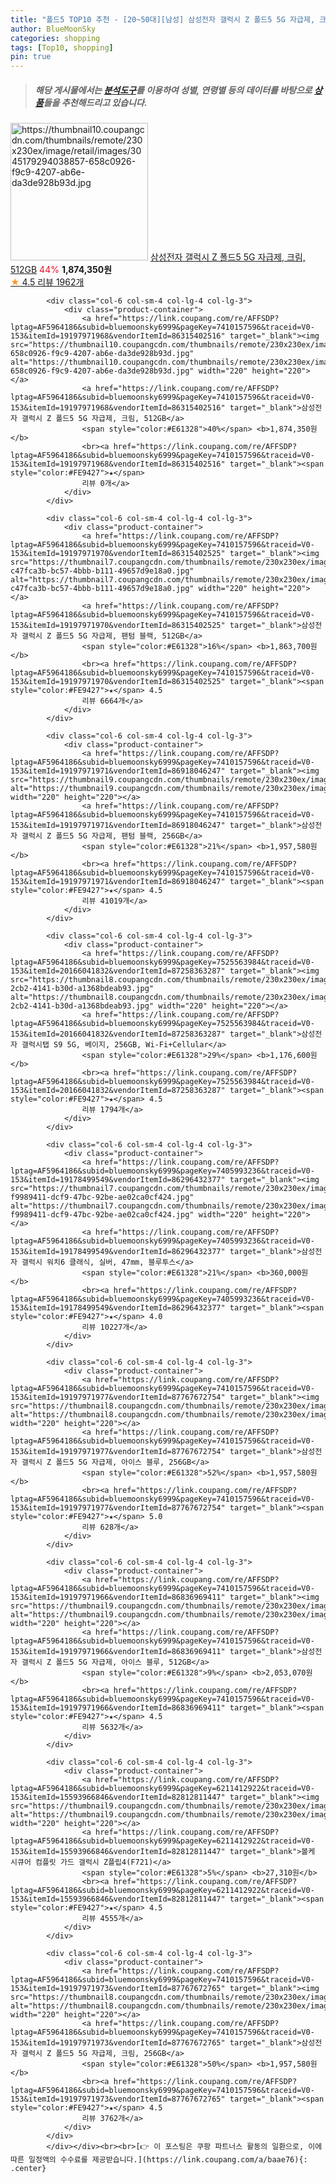 ```yaml
---
title: "폴드5 TOP10 추천 - [20~50대][남성] 삼성전자 갤럭시 Z 폴드5 5G 자급제, 크림, 512GB"
author: BlueMoonSky
categories: shopping
tags: [Top10, shopping]
pin: true
---
```


> ##### 해당 게시물에서는 [**분석도구**](https://itemscout.io/)를 이용하여 **성별**, **연령별** 등의 데이터를 바탕으로 [**상품**](https://link.coupang.com/a/baae76)들을 추천해드리고 있습니다.
<div class="container"><div class="row">
            <div class="col-6 col-sm-4 col-lg-4 col-lg-3">
                <div class="product-container">
                    <a href="https://link.coupang.com/re/AFFSDP?lptag=AF5964186&subid=bluemoonsky6999&pageKey=7410157596&traceid=V0-153&itemId=19197971968&vendorItemId=86315402516" target="_blank"><img src="https://thumbnail10.coupangcdn.com/thumbnails/remote/230x230ex/image/retail/images/3045179294038857-658c0926-f9c9-4207-ab6e-da3de928b93d.jpg" alt="https://thumbnail10.coupangcdn.com/thumbnails/remote/230x230ex/image/retail/images/3045179294038857-658c0926-f9c9-4207-ab6e-da3de928b93d.jpg" width="220" height="220"></a>
                    <a href="https://link.coupang.com/re/AFFSDP?lptag=AF5964186&subid=bluemoonsky6999&pageKey=7410157596&traceid=V0-153&itemId=19197971968&vendorItemId=86315402516" target="_blank">삼성전자 갤럭시 Z 폴드5 5G 자급제, 크림, 512GB</a>
                    <span style="color:#E61328">44%</span> <b>1,874,350원</b>
                    <br><a href="https://link.coupang.com/re/AFFSDP?lptag=AF5964186&subid=bluemoonsky6999&pageKey=7410157596&traceid=V0-153&itemId=19197971968&vendorItemId=86315402516" target="_blank"><span style="color:#FE9427">★</span> 4.5
                    리뷰 1962개</a>
                </div>
            </div>
            
            <div class="col-6 col-sm-4 col-lg-4 col-lg-3">
                <div class="product-container">
                    <a href="https://link.coupang.com/re/AFFSDP?lptag=AF5964186&subid=bluemoonsky6999&pageKey=7410157596&traceid=V0-153&itemId=19197971968&vendorItemId=86315402516" target="_blank"><img src="https://thumbnail10.coupangcdn.com/thumbnails/remote/230x230ex/image/retail/images/3045179294038857-658c0926-f9c9-4207-ab6e-da3de928b93d.jpg" alt="https://thumbnail10.coupangcdn.com/thumbnails/remote/230x230ex/image/retail/images/3045179294038857-658c0926-f9c9-4207-ab6e-da3de928b93d.jpg" width="220" height="220"></a>
                    <a href="https://link.coupang.com/re/AFFSDP?lptag=AF5964186&subid=bluemoonsky6999&pageKey=7410157596&traceid=V0-153&itemId=19197971968&vendorItemId=86315402516" target="_blank">삼성전자 갤럭시 Z 폴드5 5G 자급제, 크림, 512GB</a>
                    <span style="color:#E61328">40%</span> <b>1,874,350원</b>
                    <br><a href="https://link.coupang.com/re/AFFSDP?lptag=AF5964186&subid=bluemoonsky6999&pageKey=7410157596&traceid=V0-153&itemId=19197971968&vendorItemId=86315402516" target="_blank"><span style="color:#FE9427">★</span> 
                    리뷰 0개</a>
                </div>
            </div>
            
            <div class="col-6 col-sm-4 col-lg-4 col-lg-3">
                <div class="product-container">
                    <a href="https://link.coupang.com/re/AFFSDP?lptag=AF5964186&subid=bluemoonsky6999&pageKey=7410157596&traceid=V0-153&itemId=19197971970&vendorItemId=86315402525" target="_blank"><img src="https://thumbnail7.coupangcdn.com/thumbnails/remote/230x230ex/image/retail/images/7035859649379167-c47fca3b-bc57-4bbb-b111-49657d9e18a0.jpg" alt="https://thumbnail7.coupangcdn.com/thumbnails/remote/230x230ex/image/retail/images/7035859649379167-c47fca3b-bc57-4bbb-b111-49657d9e18a0.jpg" width="220" height="220"></a>
                    <a href="https://link.coupang.com/re/AFFSDP?lptag=AF5964186&subid=bluemoonsky6999&pageKey=7410157596&traceid=V0-153&itemId=19197971970&vendorItemId=86315402525" target="_blank">삼성전자 갤럭시 Z 폴드5 5G 자급제, 팬텀 블랙, 512GB</a>
                    <span style="color:#E61328">16%</span> <b>1,863,700원</b>
                    <br><a href="https://link.coupang.com/re/AFFSDP?lptag=AF5964186&subid=bluemoonsky6999&pageKey=7410157596&traceid=V0-153&itemId=19197971970&vendorItemId=86315402525" target="_blank"><span style="color:#FE9427">★</span> 4.5
                    리뷰 6664개</a>
                </div>
            </div>
            
            <div class="col-6 col-sm-4 col-lg-4 col-lg-3">
                <div class="product-container">
                    <a href="https://link.coupang.com/re/AFFSDP?lptag=AF5964186&subid=bluemoonsky6999&pageKey=7410157596&traceid=V0-153&itemId=19197971971&vendorItemId=86918046247" target="_blank"><img src="https://thumbnail9.coupangcdn.com/thumbnails/remote/230x230ex/image/vendor_inventory/b273/34b20b2ba7627ac1e4cf70e42e7ede5cb5e67aeaabc0e314f93e4ae45e84.jpg" alt="https://thumbnail9.coupangcdn.com/thumbnails/remote/230x230ex/image/vendor_inventory/b273/34b20b2ba7627ac1e4cf70e42e7ede5cb5e67aeaabc0e314f93e4ae45e84.jpg" width="220" height="220"></a>
                    <a href="https://link.coupang.com/re/AFFSDP?lptag=AF5964186&subid=bluemoonsky6999&pageKey=7410157596&traceid=V0-153&itemId=19197971971&vendorItemId=86918046247" target="_blank">삼성전자 갤럭시 Z 폴드5 5G 자급제, 팬텀 블랙, 256GB</a>
                    <span style="color:#E61328">21%</span> <b>1,957,580원</b>
                    <br><a href="https://link.coupang.com/re/AFFSDP?lptag=AF5964186&subid=bluemoonsky6999&pageKey=7410157596&traceid=V0-153&itemId=19197971971&vendorItemId=86918046247" target="_blank"><span style="color:#FE9427">★</span> 4.5
                    리뷰 41019개</a>
                </div>
            </div>
            
            <div class="col-6 col-sm-4 col-lg-4 col-lg-3">
                <div class="product-container">
                    <a href="https://link.coupang.com/re/AFFSDP?lptag=AF5964186&subid=bluemoonsky6999&pageKey=7525563984&traceid=V0-153&itemId=20166041832&vendorItemId=87258363287" target="_blank"><img src="https://thumbnail8.coupangcdn.com/thumbnails/remote/230x230ex/image/retail/images/2023/09/21/14/3/ad2a4062-2cb2-4141-b30d-a1368bdeab93.jpg" alt="https://thumbnail8.coupangcdn.com/thumbnails/remote/230x230ex/image/retail/images/2023/09/21/14/3/ad2a4062-2cb2-4141-b30d-a1368bdeab93.jpg" width="220" height="220"></a>
                    <a href="https://link.coupang.com/re/AFFSDP?lptag=AF5964186&subid=bluemoonsky6999&pageKey=7525563984&traceid=V0-153&itemId=20166041832&vendorItemId=87258363287" target="_blank">삼성전자 갤럭시탭 S9 5G, 베이지, 256GB, Wi-Fi+Cellular</a>
                    <span style="color:#E61328">29%</span> <b>1,176,600원</b>
                    <br><a href="https://link.coupang.com/re/AFFSDP?lptag=AF5964186&subid=bluemoonsky6999&pageKey=7525563984&traceid=V0-153&itemId=20166041832&vendorItemId=87258363287" target="_blank"><span style="color:#FE9427">★</span> 4.5
                    리뷰 1794개</a>
                </div>
            </div>
            
            <div class="col-6 col-sm-4 col-lg-4 col-lg-3">
                <div class="product-container">
                    <a href="https://link.coupang.com/re/AFFSDP?lptag=AF5964186&subid=bluemoonsky6999&pageKey=7405993236&traceid=V0-153&itemId=19178499549&vendorItemId=86296432377" target="_blank"><img src="https://thumbnail7.coupangcdn.com/thumbnails/remote/230x230ex/image/retail/images/5896127511385871-f9989411-dcf9-47bc-92be-ae02ca0cf424.jpg" alt="https://thumbnail7.coupangcdn.com/thumbnails/remote/230x230ex/image/retail/images/5896127511385871-f9989411-dcf9-47bc-92be-ae02ca0cf424.jpg" width="220" height="220"></a>
                    <a href="https://link.coupang.com/re/AFFSDP?lptag=AF5964186&subid=bluemoonsky6999&pageKey=7405993236&traceid=V0-153&itemId=19178499549&vendorItemId=86296432377" target="_blank">삼성전자 갤럭시 워치6 클래식, 실버, 47mm, 블루투스</a>
                    <span style="color:#E61328">21%</span> <b>360,000원</b>
                    <br><a href="https://link.coupang.com/re/AFFSDP?lptag=AF5964186&subid=bluemoonsky6999&pageKey=7405993236&traceid=V0-153&itemId=19178499549&vendorItemId=86296432377" target="_blank"><span style="color:#FE9427">★</span> 4.0
                    리뷰 10227개</a>
                </div>
            </div>
            
            <div class="col-6 col-sm-4 col-lg-4 col-lg-3">
                <div class="product-container">
                    <a href="https://link.coupang.com/re/AFFSDP?lptag=AF5964186&subid=bluemoonsky6999&pageKey=7410157596&traceid=V0-153&itemId=19197971977&vendorItemId=87767672754" target="_blank"><img src="https://thumbnail8.coupangcdn.com/thumbnails/remote/230x230ex/image/vendor_inventory/a344/419cb8ba19f4365be9a06894503f4ccb6b54a72793807005212d098bba9d.jpg" alt="https://thumbnail8.coupangcdn.com/thumbnails/remote/230x230ex/image/vendor_inventory/a344/419cb8ba19f4365be9a06894503f4ccb6b54a72793807005212d098bba9d.jpg" width="220" height="220"></a>
                    <a href="https://link.coupang.com/re/AFFSDP?lptag=AF5964186&subid=bluemoonsky6999&pageKey=7410157596&traceid=V0-153&itemId=19197971977&vendorItemId=87767672754" target="_blank">삼성전자 갤럭시 Z 폴드5 5G 자급제, 아이스 블루, 256GB</a>
                    <span style="color:#E61328">52%</span> <b>1,957,580원</b>
                    <br><a href="https://link.coupang.com/re/AFFSDP?lptag=AF5964186&subid=bluemoonsky6999&pageKey=7410157596&traceid=V0-153&itemId=19197971977&vendorItemId=87767672754" target="_blank"><span style="color:#FE9427">★</span> 5.0
                    리뷰 628개</a>
                </div>
            </div>
            
            <div class="col-6 col-sm-4 col-lg-4 col-lg-3">
                <div class="product-container">
                    <a href="https://link.coupang.com/re/AFFSDP?lptag=AF5964186&subid=bluemoonsky6999&pageKey=7410157596&traceid=V0-153&itemId=19197971966&vendorItemId=86836969411" target="_blank"><img src="https://thumbnail9.coupangcdn.com/thumbnails/remote/230x230ex/image/vendor_inventory/cbe1/c7272579f7f237f5e8800bc2b59d27ff8b09640e762d2f841e7d37f15877.jpg" alt="https://thumbnail9.coupangcdn.com/thumbnails/remote/230x230ex/image/vendor_inventory/cbe1/c7272579f7f237f5e8800bc2b59d27ff8b09640e762d2f841e7d37f15877.jpg" width="220" height="220"></a>
                    <a href="https://link.coupang.com/re/AFFSDP?lptag=AF5964186&subid=bluemoonsky6999&pageKey=7410157596&traceid=V0-153&itemId=19197971966&vendorItemId=86836969411" target="_blank">삼성전자 갤럭시 Z 폴드5 5G 자급제, 아이스 블루, 512GB</a>
                    <span style="color:#E61328">9%</span> <b>2,053,070원</b>
                    <br><a href="https://link.coupang.com/re/AFFSDP?lptag=AF5964186&subid=bluemoonsky6999&pageKey=7410157596&traceid=V0-153&itemId=19197971966&vendorItemId=86836969411" target="_blank"><span style="color:#FE9427">★</span> 4.5
                    리뷰 5632개</a>
                </div>
            </div>
            
            <div class="col-6 col-sm-4 col-lg-4 col-lg-3">
                <div class="product-container">
                    <a href="https://link.coupang.com/re/AFFSDP?lptag=AF5964186&subid=bluemoonsky6999&pageKey=6211412922&traceid=V0-153&itemId=15593966846&vendorItemId=82812811447" target="_blank"><img src="https://thumbnail9.coupangcdn.com/thumbnails/remote/230x230ex/image/vendor_inventory/f07a/d659fdd7a841758225fac0f48d54a6468994b7b30bf4c4e5284822f90fa8.jpg" alt="https://thumbnail9.coupangcdn.com/thumbnails/remote/230x230ex/image/vendor_inventory/f07a/d659fdd7a841758225fac0f48d54a6468994b7b30bf4c4e5284822f90fa8.jpg" width="220" height="220"></a>
                    <a href="https://link.coupang.com/re/AFFSDP?lptag=AF5964186&subid=bluemoonsky6999&pageKey=6211412922&traceid=V0-153&itemId=15593966846&vendorItemId=82812811447" target="_blank">볼케 시큐어 컴플릿 가드 갤럭시 Z플립4(F721)</a>
                    <span style="color:#E61328">5%</span> <b>27,310원</b>
                    <br><a href="https://link.coupang.com/re/AFFSDP?lptag=AF5964186&subid=bluemoonsky6999&pageKey=6211412922&traceid=V0-153&itemId=15593966846&vendorItemId=82812811447" target="_blank"><span style="color:#FE9427">★</span> 4.5
                    리뷰 4555개</a>
                </div>
            </div>
            
            <div class="col-6 col-sm-4 col-lg-4 col-lg-3">
                <div class="product-container">
                    <a href="https://link.coupang.com/re/AFFSDP?lptag=AF5964186&subid=bluemoonsky6999&pageKey=7410157596&traceid=V0-153&itemId=19197971973&vendorItemId=87767672765" target="_blank"><img src="https://thumbnail8.coupangcdn.com/thumbnails/remote/230x230ex/image/vendor_inventory/a344/419cb8ba19f4365be9a06894503f4ccb6b54a72793807005212d098bba9d.jpg" alt="https://thumbnail8.coupangcdn.com/thumbnails/remote/230x230ex/image/vendor_inventory/a344/419cb8ba19f4365be9a06894503f4ccb6b54a72793807005212d098bba9d.jpg" width="220" height="220"></a>
                    <a href="https://link.coupang.com/re/AFFSDP?lptag=AF5964186&subid=bluemoonsky6999&pageKey=7410157596&traceid=V0-153&itemId=19197971973&vendorItemId=87767672765" target="_blank">삼성전자 갤럭시 Z 폴드5 5G 자급제, 크림, 256GB</a>
                    <span style="color:#E61328">50%</span> <b>1,957,580원</b>
                    <br><a href="https://link.coupang.com/re/AFFSDP?lptag=AF5964186&subid=bluemoonsky6999&pageKey=7410157596&traceid=V0-153&itemId=19197971973&vendorItemId=87767672765" target="_blank"><span style="color:#FE9427">★</span> 4.5
                    리뷰 3762개</a>
                </div>
            </div>
            </div></div><br><br>[👉 이 포스팅은 쿠팡 파트너스 활동의 일환으로, 이에 따른 일정액의 수수료를 제공받습니다.](https://link.coupang.com/a/baae76){: .center}
